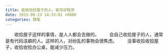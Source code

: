 ```yaml
---
title: 能收拾好屋子的人，能写好程序
date: 2015-08-23 14:33:01 +0800
categories: 随笔
---
```

　　收拾屋子这样的事情，是人人都会去做的。
　　会自己收拾屋子的人，通常是有代码洁癖的人。这样的人，对纷乱的事物会很焦虑。
　　没事收拾收拾屋子，收拾收拾办公桌，能减少压力。

